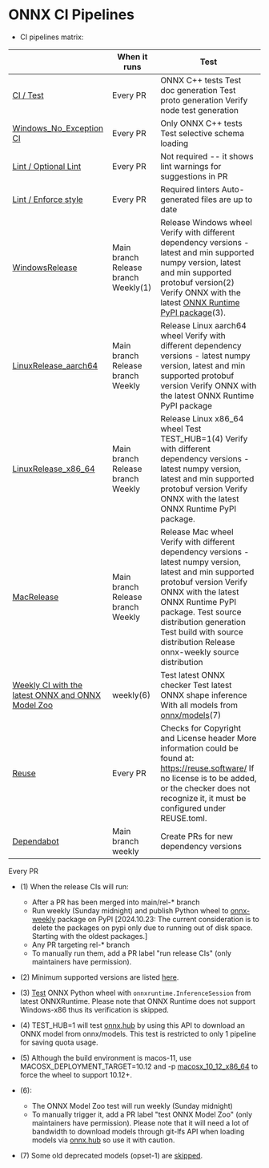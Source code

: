 <!--
Copyright (c) ONNX Project Contributors

SPDX-License-Identifier: Apache-2.0
-->

# ONNX CI Pipelines

* CI pipelines matrix:

|                                                                                           | When it runs                         | Test                                                                                                                                                                                                                                                                                                 |
|-------------------------------------------------------------------------------------------|--------------------------------------|------------------------------------------------------------------------------------------------------------------------------------------------------------------------------------------------------------------------------------------------------------------------------------------------------|
| [CI / Test](/.github/workflows/main.yml)                                                  | Every PR                             | ONNX C++ tests Test doc generation Test proto generation Verify node test generation                                                                                                                                                                                                                 |
| [Windows_No_Exception CI](/.github/workflows/win_no_exception_ci.yml)                     | Every PR                             | Only ONNX C++ tests Test selective schema loading                                                                                                                                                                                                                                                    |
| [Lint / Optional Lint](/.github/workflows/lint.yml)                                       | Every PR                             | Not required -- it shows lint warnings for suggestions in PR                                                                                                                                                                                                                                         |
| [Lint / Enforce style](/.github/workflows/lint.yml)                                       | Every PR                             | Required linters Auto-generated files are up to date                                                                                                                                                                                                                                                 |
| [WindowsRelease](/.github/workflows/release_win.yml)                                      | Main branch Release branch Weekly(1) |  Release Windows wheel Verify with different dependency versions - latest and min supported numpy version, latest and min supported protobuf version(2) Verify ONNX with the latest [ONNX Runtime PyPI package](https://pypi.org/project/onnxruntime/)(3).                                           |
| [LinuxRelease_aarch64](/.github/workflows/release_linux_aarch64.yml)                      | Main branch Release branch Weekly    |  Release Linux aarch64 wheel Verify with different dependency versions - latest numpy version, latest and min supported protobuf version Verify ONNX with the latest ONNX Runtime PyPI package                                                                                                       |
| [LinuxRelease_x86_64](/.github/workflows/release_linux_x86_64.yml)                        | Main branch Release branch Weekly    |  Release Linux x86_64 wheel Test TEST_HUB=1(4) Verify with different dependency versions - latest numpy version, latest and min supported protobuf version Verify ONNX with the latest ONNX Runtime PyPI package.                                                                                    |
| [MacRelease](/.github/workflows/release_mac.yml)                                          | Main branch Release branch Weekly    | Release Mac wheel Verify with different dependency versions - latest numpy version, latest and min supported protobuf version Verify ONNX with the latest ONNX Runtime PyPI package. Test source distribution generation Test build with source distribution Release onnx-weekly source distribution |
| [Weekly CI with the latest ONNX and ONNX Model Zoo](/.github/workflows/weekly_mac_ci.yml) | weekly(6)                            | Test latest ONNX checker Test latest ONNX shape inference With all models from [onnx/models](https://github.com/onnx/models)(7)                                                                                                                                                                      |
| [Reuse](/.github/workflows/reuse.yml)                                                     | Every PR                             | Checks for Copyright and License header More information could be found at: https://reuse.software/ If no license is to be added, or the checker does not recognize it, it must be configured under REUSE.toml.                                                                                      |
| [Dependabot](/.github/dependabot.yml)                                                     | Main branch weekly                   | Create PRs for new dependency versions                                                                                                                                                                                                                                                               |

Every PR

* (1) When the release CIs will run:
  * After a PR has been merged into main/rel-* branch
  * Run weekly (Sunday midnight) and publish Python wheel to [onnx-weekly](https://pypi.org/project/onnx-weekly/) package on PyPI [2024.10.23: The current consideration is to delete the packages on pypi only due to running out of disk space. Starting with the oldest packages.]
  * Any PR targeting rel-* branch
  * To manually run them, add a PR label "run release CIs" (only maintainers have permission).
* (2) Minimum supported versions are listed [here](/requirements.txt).
* (3) [Test](/onnx/test/test_with_ort.py) ONNX Python wheel with `onnxruntime.InferenceSession` from latest ONNXRuntime. Please note that ONNX Runtime does not support Windows-x86 thus its verification is skipped.
* (4) TEST_HUB=1 will test [onnx.hub](/onnx/test/hub_test.py) by using this API to download an ONNX model from onnx/models. This test is restricted to only 1 pipeline for saving quota usage.
* (5) Although the build environment is macos-11, use MACOSX_DEPLOYMENT_TARGET=10.12 and -p [macosx_10_12_x86_64](https://github.com/onnx/onnx/blob/2e048660ffa8243596aaf3338e60c7c0575458f2/.github/workflows/release_mac.yml#L74) to force the wheel to support 10.12+.

* (6):
  * The ONNX Model Zoo test will run weekly (Sunday midnight)
  * To manually trigger it, add a PR label "test ONNX Model Zoo" (only maintainers have permission). Please note that it will need a lot of bandwidth to download models through git-lfs API when loading models via [onnx.hub](/docs/Hub.md) so use it with caution.
* (7) Some old deprecated models (opset-1) are [skipped](/workflow_scripts/config.py).
